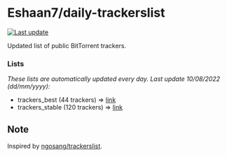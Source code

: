 
# Eshaan7/daily-trackerslist 

[![Last update](https://img.shields.io/badge/Last%20update-10/08/2022-blue.svg)](#)

Updated list of public BitTorrent trackers.

### Lists
*These lists are automatically updated every day. Last update 10/08/2022 (_dd/mm/yyyy_):*

* trackers_best (44 trackers) => [link](https://raw.githubusercontent.com/eshaan7/daily-trackerslist/master/trackers_best.txt)
* trackers_stable (120 trackers) => [link](https://raw.githubusercontent.com/eshaan7/daily-trackerslist/master/trackers_stable.txt)

## Note

Inspired by [ngosang/trackerslist](https://github.com/ngosang/trackerslist).
